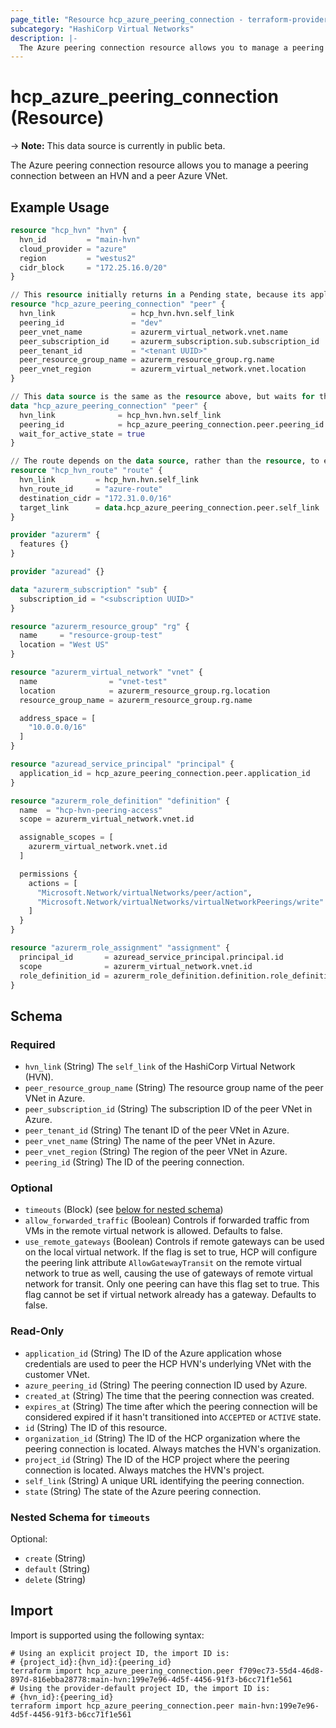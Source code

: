 ```yaml
---
page_title: "Resource hcp_azure_peering_connection - terraform-provider-hcp"
subcategory: "HashiCorp Virtual Networks"
description: |-
  The Azure peering connection resource allows you to manage a peering connection between an HVN and a peer Azure VNet.
---
```


# hcp_azure_peering_connection (Resource)

-> **Note:** This data source is currently in public beta.

The Azure peering connection resource allows you to manage a peering connection between an HVN and a peer Azure VNet.

## Example Usage

```terraform
resource "hcp_hvn" "hvn" {
  hvn_id         = "main-hvn"
  cloud_provider = "azure"
  region         = "westus2"
  cidr_block     = "172.25.16.0/20"
}

// This resource initially returns in a Pending state, because its application_id is required to complete acceptance of the connection.
resource "hcp_azure_peering_connection" "peer" {
  hvn_link                 = hcp_hvn.hvn.self_link
  peering_id               = "dev"
  peer_vnet_name           = azurerm_virtual_network.vnet.name
  peer_subscription_id     = azurerm_subscription.sub.subscription_id
  peer_tenant_id           = "<tenant UUID>"
  peer_resource_group_name = azurerm_resource_group.rg.name
  peer_vnet_region         = azurerm_virtual_network.vnet.location
}

// This data source is the same as the resource above, but waits for the connection to be Active before returning.
data "hcp_azure_peering_connection" "peer" {
  hvn_link              = hcp_hvn.hvn.self_link
  peering_id            = hcp_azure_peering_connection.peer.peering_id
  wait_for_active_state = true
}

// The route depends on the data source, rather than the resource, to ensure the peering is in an Active state.
resource "hcp_hvn_route" "route" {
  hvn_link         = hcp_hvn.hvn.self_link
  hvn_route_id     = "azure-route"
  destination_cidr = "172.31.0.0/16"
  target_link      = data.hcp_azure_peering_connection.peer.self_link
}

provider "azurerm" {
  features {}
}

provider "azuread" {}

data "azurerm_subscription" "sub" {
  subscription_id = "<subscription UUID>"
}

resource "azurerm_resource_group" "rg" {
  name     = "resource-group-test"
  location = "West US"
}

resource "azurerm_virtual_network" "vnet" {
  name                = "vnet-test"
  location            = azurerm_resource_group.rg.location
  resource_group_name = azurerm_resource_group.rg.name

  address_space = [
    "10.0.0.0/16"
  ]
}

resource "azuread_service_principal" "principal" {
  application_id = hcp_azure_peering_connection.peer.application_id
}

resource "azurerm_role_definition" "definition" {
  name  = "hcp-hvn-peering-access"
  scope = azurerm_virtual_network.vnet.id

  assignable_scopes = [
    azurerm_virtual_network.vnet.id
  ]

  permissions {
    actions = [
      "Microsoft.Network/virtualNetworks/peer/action",
      "Microsoft.Network/virtualNetworks/virtualNetworkPeerings/write"
    ]
  }
}

resource "azurerm_role_assignment" "assignment" {
  principal_id       = azuread_service_principal.principal.id
  scope              = azurerm_virtual_network.vnet.id
  role_definition_id = azurerm_role_definition.definition.role_definition_resource_id
}
```

<!-- schema generated by tfplugindocs -->
## Schema

### Required

- `hvn_link` (String) The `self_link` of the HashiCorp Virtual Network (HVN).
- `peer_resource_group_name` (String) The resource group name of the peer VNet in Azure.
- `peer_subscription_id` (String) The subscription ID of the peer VNet in Azure.
- `peer_tenant_id` (String) The tenant ID of the peer VNet in Azure.
- `peer_vnet_name` (String) The name of the peer VNet in Azure.
- `peer_vnet_region` (String) The region of the peer VNet in Azure.
- `peering_id` (String) The ID of the peering connection.

### Optional

- `timeouts` (Block) (see [below for nested schema](#nestedblock--timeouts))
- `allow_forwarded_traffic` (Boolean) Controls if forwarded traffic from VMs in the remote virtual network is allowed. Defaults to false.
- `use_remote_gateways` (Boolean) Controls if remote gateways can be used on the local virtual network. If the flag is set to true, HCP will configure the peering link attribute `AllowGatewayTransit` on the remote virtual network to true as well, causing the use of gateways of remote virtual network for transit. Only one peering can have this flag set to true. This flag cannot be set if virtual network already has a gateway. Defaults to false.

### Read-Only

- `application_id` (String) The ID of the Azure application whose credentials are used to peer the HCP HVN's underlying VNet with the customer VNet.
- `azure_peering_id` (String) The peering connection ID used by Azure.
- `created_at` (String) The time that the peering connection was created.
- `expires_at` (String) The time after which the peering connection will be considered expired if it hasn't transitioned into `ACCEPTED` or `ACTIVE` state.
- `id` (String) The ID of this resource.
- `organization_id` (String) The ID of the HCP organization where the peering connection is located. Always matches the HVN's organization.
- `project_id` (String) The ID of the HCP project where the peering connection is located. Always matches the HVN's project.
- `self_link` (String) A unique URL identifying the peering connection.
- `state` (String) The state of the Azure peering connection.

<a id="nestedblock--timeouts"></a>
### Nested Schema for `timeouts`

Optional:

- `create` (String)
- `default` (String)
- `delete` (String)

## Import

Import is supported using the following syntax:

```shell
# Using an explicit project ID, the import ID is:
# {project_id}:{hvn_id}:{peering_id}
terraform import hcp_azure_peering_connection.peer f709ec73-55d4-46d8-897d-816ebba28778:main-hvn:199e7e96-4d5f-4456-91f3-b6cc71f1e561
# Using the provider-default project ID, the import ID is:
# {hvn_id}:{peering_id}
terraform import hcp_azure_peering_connection.peer main-hvn:199e7e96-4d5f-4456-91f3-b6cc71f1e561
```
